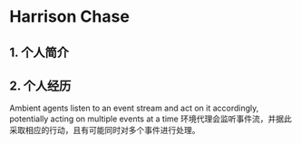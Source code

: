 
# Harrison Chase

## 1. 个人简介

## 2. 个人经历

Ambient agents listen to an event stream and act on it accordingly, potentially acting on multiple events at a time
环境代理会监听事件流，并据此采取相应的行动，且有可能同时对多个事件进行处理。
